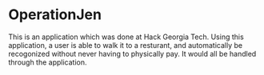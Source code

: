 # OperationJen
This is an application which was done at Hack Georgia Tech. Using this application, a user is able to walk it to a resturant, and automatically be recogonized without never having to physically pay. It would all be handled through the application. 
